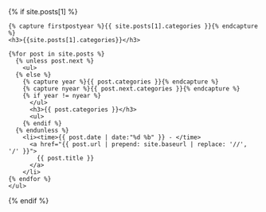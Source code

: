  
<section>
  {% if site.posts[1] %}

    {% capture firstpostyear %}{{ site.posts[1].categories }}{% endcapture %}
    <h3>{{site.posts[1].categories}}</h3>

    {%for post in site.posts %}
      {% unless post.next %}
        <ul>
      {% else %}
        {% capture year %}{{ post.categories }}{% endcapture %}
        {% capture nyear %}{{ post.next.categories }}{% endcapture %}
        {% if year != nyear %}
          </ul>
          <h3>{{ post.categories }}</h3>
          <ul>
        {% endif %}  
      {% endunless %}
        <li><time>{{ post.date | date:"%d %b" }} - </time>
          <a href="{{ post.url | prepend: site.baseurl | replace: '//', '/' }}">
            {{ post.title }}
          </a>
        </li>
    {% endfor %}
    </ul>

  {% endif %}
</section>
